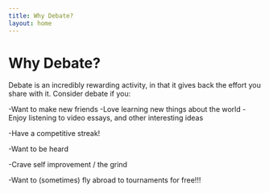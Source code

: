 ```yaml
---
title: Why Debate?
layout: home
---
```


# Why Debate?
Debate is an incredibly rewarding activity, in that it gives back the effort you share with it. Consider debate if you:

-Want to make new friends
-Love learning new things about the world
-Enjoy listening to video essays, and other interesting ideas

-Have a competitive streak!

-Want to be heard

-Crave self improvement / the grind

-Want to (sometimes) fly abroad to tournaments for free!!!
